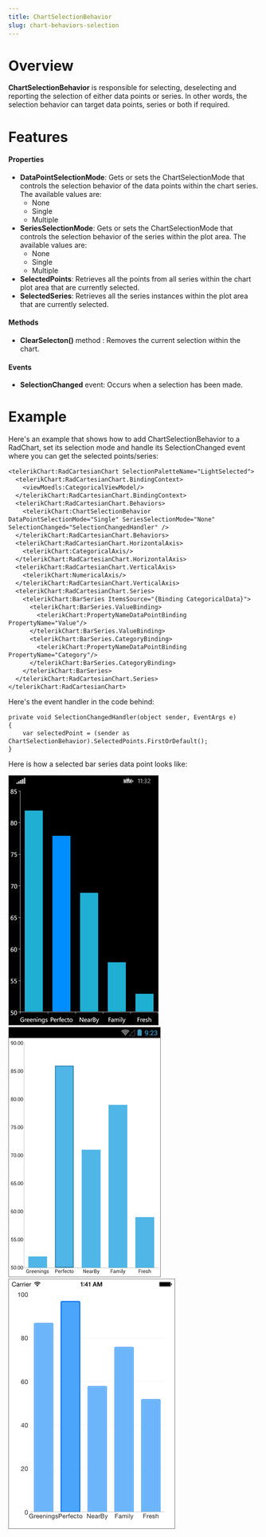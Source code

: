 ```yaml
---
title: ChartSelectionBehavior
slug: chart-behaviors-selection
---
```


# Overview #

**ChartSelectionBehavior** is responsible for selecting, deselecting and reporting the selection of either data points or series. In other words, the selection behavior can target data points, series or both if required.

# Features #
#### Properties ####
- **DataPointSelectionMode**: Gets or sets the ChartSelectionMode that controls the selection behavior of the data points within the chart series. The available values are:
	-  None
	-  Single
	-  Multiple
- **SeriesSelectionMode**: Gets or sets the ChartSelectionMode that controls the selection behavior of the series within the plot area. The available values are:
	-  None
	-  Single
	-  Multiple
- **SelectedPoints**: Retrieves all the points from all series within the chart plot area that are currently selected.
- **SelectedSeries**: Retrieves all the series instances within the plot area that are currently selected.
#### Methods ####
- **ClearSelecton()** method : Removes the current selection within the chart.
#### Events ####
- **SelectionChanged** event: Occurs when a selection has been made.

# Example #

Here's an example that shows how to add ChartSelectionBehavior to a RadChart, set its selection mode and handle its SelectionChanged event where you can get the selected points/series:



    <telerikChart:RadCartesianChart SelectionPaletteName="LightSelected">
	  <telerikChart:RadCartesianChart.BindingContext>
	    <viewMoedls:CategoricalViewModel/>
	  </telerikChart:RadCartesianChart.BindingContext>
	  <telerikChart:RadCartesianChart.Behaviors>
	    <telerikChart:ChartSelectionBehavior DataPointSelectionMode="Single" SeriesSelectionMode="None" SelectionChanged="SelectionChangedHandler" />
	  </telerikChart:RadCartesianChart.Behaviors>
	  <telerikChart:RadCartesianChart.HorizontalAxis>
	    <telerikChart:CategoricalAxis/>
	  </telerikChart:RadCartesianChart.HorizontalAxis>
	  <telerikChart:RadCartesianChart.VerticalAxis>
	    <telerikChart:NumericalAxis/>
	  </telerikChart:RadCartesianChart.VerticalAxis>
	  <telerikChart:RadCartesianChart.Series>
	    <telerikChart:BarSeries ItemsSource="{Binding CategoricalData}">
	      <telerikChart:BarSeries.ValueBinding>
	        <telerikChart:PropertyNameDataPointBinding PropertyName="Value"/>
	      </telerikChart:BarSeries.ValueBinding>
	      <telerikChart:BarSeries.CategoryBinding>
	        <telerikChart:PropertyNameDataPointBinding PropertyName="Category"/>
	      </telerikChart:BarSeries.CategoryBinding>
	    </telerikChart:BarSeries>
	  </telerikChart:RadCartesianChart.Series>
    </telerikChart:RadCartesianChart>

Here's the event handler in the code behind:

    private void SelectionChangedHandler(object sender, EventArgs e)
    {
        var selectedPoint = (sender as ChartSelectionBehavior).SelectedPoints.FirstOrDefault();
    }

Here is how a selected bar series data point looks like:

![Selection Behavior Windows Phone](chart-behaviors-selection-behavior-WP.png)
![Selection Behavior Android](chart-behaviors-selection-behavior-andro.png)
![Selection Behavior iOS](chart-behaviors-selection-behavior-iOS.png)